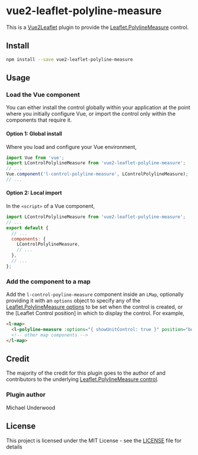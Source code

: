 # vue2-leaflet-polyline-measure

This is a [Vue2Leaflet](https://github.com/KoRiGaN/Vue2Leaflet) plugin to provide the
[Leaflet.PolylineMeasure](https://github.com/ppete2/Leaflet.PolylineMeasure) control.


## Install
```bash
npm install --save vue2-leaflet-polyline-measure
```


## Usage

### Load the Vue component

You can either install the control globally within your application at the point where you initially
configure Vue, or import the control only within the components that require it.


#### Option 1: Global install

Where you load and configure your Vue environment,
```js
import Vue from 'vue';
import LControlPolylineMeasure from 'vue2-leaflet-polyline-measure';
// ...
Vue.component('l-control-polyline-measure', LControlPolylineMeasure);
// ...
```


#### Option 2: Local import

In the `<script>` of a Vue component,
```js
import LControlPolylineMeasure from 'vue2-leaflet-polyline-measure';
// ...
export default {
  // ...
  components: {
    LControlPolylineMeasure,
    // ...
  },
  // ...
};
```


### Add the component to a map

Add the `l-control-poyline-measure` component inside an `LMap`, optionally providing it with
an `options` object to specify any of the
[Leaflet.PolylineMeasure options](https://github.com/ppete2/Leaflet.PolylineMeasure#default-options)
to be set when the control is created, or the [Leaflet Control position] in which to display
the control.
For example,
```html
<l-map>
  <l-polyline-measure :options="{ showUnitControl: true }" position="bottomright"/>
  <!-- other map components -->
</l-map>
```


## Credit

The majority of the credit for this plugin goes to the author of and contributors to the underlying
[Leaflet.PolylineMeasure control](https://github.com/ppete2/Leaflet.PolylineMeasure).


### Plugin author

Michael Underwood


## License

This project is licensed under the MIT License - see the [LICENSE](LICENSE) file for details